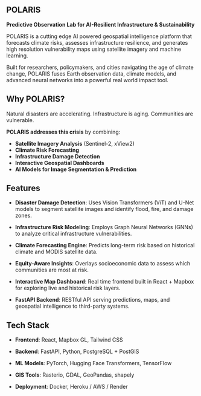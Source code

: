 ## POLARIS

**Predictive Observation Lab for AI-Resilient Infrastructure & Sustainability**

POLARIS is a cutting edge AI powered geospatial intelligence platform that forecasts climate risks, assesses infrastructure resilience, and generates high resolution vulnerability maps using satellite imagery and machine learning.

Built for researchers, policymakers, and cities navigating the age of climate change, POLARIS fuses Earth observation data, climate models, and advanced neural networks into a powerful real world impact tool.


## Why POLARIS?
Natural disasters are accelerating. Infrastructure is aging. Communities are vulnerable.

**POLARIS addresses this crisis** by combining:

- **Satellite Imagery Analysis** (Sentinel-2, xView2)
- **Climate Risk Forecasting**
- **Infrastructure Damage Detection**
- **Interactive Geospatial Dashboards**
- **AI Models for Image Segmentation & Prediction**

## Features

- **Disaster Damage Detection**: Uses Vision Transformers (ViT) and U-Net models to segment satellite images and identify flood, fire, and damage zones. 

- **Infrastructure Risk Modeling**: Employs Graph Neural Networks (GNNs) to analyze critical infrastructure vulnerabilities. 

- **Climate Forecasting Engine**: Predicts long-term risk based on historical climate and MODIS satellite data. 

- **Equity-Aware Insights**: Overlays socioeconomic data to assess which communities are most at risk. 

- **Interactive Map Dashboard**: Real time frontend built in React + Mapbox for exploring live and historical risk layers. 

- **FastAPI Backend**: RESTful API serving predictions, maps, and geospatial intelligence to third-party systems. 


## Tech Stack

- **Frontend**: React, Mapbox GL, Tailwind CSS
                      
- **Backend**: FastAPI, Python, PostgreSQL + PostGIS
                  
- **ML Models**: PyTorch, Hugging Face Transformers, TensorFlow
       
- **GIS Tools**: Rasterio, GDAL, GeoPandas, shapely
                      
- **Deployment**: Docker, Heroku / AWS / Render
                       

